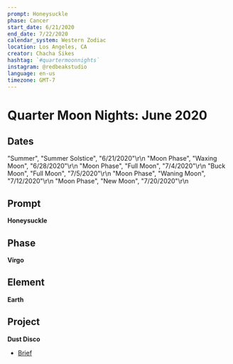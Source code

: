 ```yaml
---
prompt: Honeysuckle
phase: Cancer
start_date: 6/21/2020
end_date: 7/22/2020
calendar_system: Western Zodiac
location: Los Angeles, CA
creator: Chacha Sikes
hashtag: `#quartermoonnights`
instagram: @redbeakstudio
language: en-us
timezone: GMT-7
---
```

# Quarter Moon Nights: June 2020

## Dates
"Summer",	    "Summer Solstice",	"6/21/2020"\r\n
"Moon Phase",	"Waxing Moon",	    "6/28/2020"\r\n
"Moon Phase",	"Full Moon",	      "7/4/2020"\r\n
"Buck Moon",	"Full Moon",	      "7/5/2020"\r\n
"Moon Phase",	"Waning Moon",	    "7/12/2020"\r\n
"Moon Phase",	"New Moon",	        "7/20/2020"\r\n

## Prompt
**Honeysuckle**

## Phase
**Virgo**

## Element
**Earth**

## Project
**Dust Disco**

* [Brief](Brief.md)
